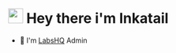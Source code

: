 # <img src="https://raw.githubusercontent.com/MartinHeinz/MartinHeinz/master/wave.gif" width="30px"> **Hey there** i'm __Inkatail__

- 🧪 I'm [LabsHQ](https://discord.com/labshq) Admin
